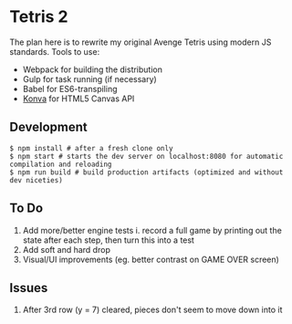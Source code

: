 # Tetris 2

The plan here is to rewrite my original Avenge Tetris using modern JS standards. Tools to use:

* Webpack for building the distribution
* Gulp for task running (if necessary)
* Babel for ES6-transpiling
* [Konva](https://konvajs.org/docs/) for HTML5 Canvas API

## Development

```
$ npm install # after a fresh clone only
$ npm start # starts the dev server on localhost:8080 for automatic compilation and reloading
$ npm run build # build production artifacts (optimized and without dev niceties)
```

## To Do

1. Add more/better engine tests
  i. record a full game by printing out the state after each step, then turn this into a test
2. Add soft and hard drop
3. Visual/UI improvements (eg. better contrast on GAME OVER screen)

## Issues

1. After 3rd row (y = 7) cleared, pieces don't seem to move down into it